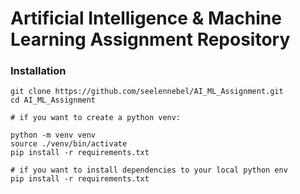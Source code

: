 # Artificial Intelligence & Machine Learning Assignment Repository
### Installation
```
git clone https://github.com/seelennebel/AI_ML_Assignment.git
cd AI_ML_Assignment

# if you want to create a python venv:

python -m venv venv
source ./venv/bin/activate
pip install -r requirements.txt

# if you want to install dependencies to your local python env
pip install -r requirements.txt
```
